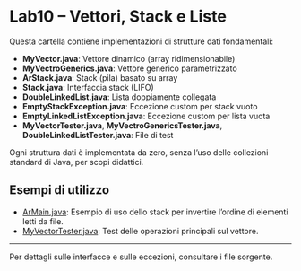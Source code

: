 # Lab10 – Vettori, Stack e Liste

Questa cartella contiene implementazioni di strutture dati fondamentali:

- **MyVector.java**: Vettore dinamico (array ridimensionabile)
- **MyVectroGenerics.java**: Vettore generico parametrizzato
- **ArStack.java**: Stack (pila) basato su array
- **Stack.java**: Interfaccia stack (LIFO)
- **DoubleLinkedList.java**: Lista doppiamente collegata
- **EmptyStackException.java**: Eccezione custom per stack vuoto
- **EmptyLinkedListException.java**: Eccezione custom per lista vuota
- **MyVectorTester.java**, **MyVectroGenericsTester.java**, **DoubleLinkedListTester.java**: File di test

Ogni struttura dati è implementata da zero, senza l’uso delle collezioni standard di Java, per scopi didattici.

## Esempi di utilizzo

- [ArMain.java](ArMain.java): Esempio di uso dello stack per invertire l’ordine di elementi letti da file.
- [MyVectorTester.java](MyVectorTester.java): Test delle operazioni principali sul vettore.

---

Per dettagli sulle interfacce e sulle eccezioni, consultare i file sorgente.
